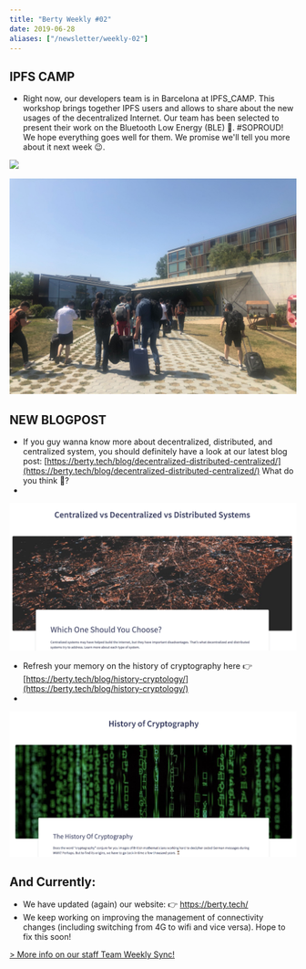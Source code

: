 ```yaml
---
title: "Berty Weekly #02"
date: 2019-06-28
aliases: ["/newsletter/weekly-02"]
---
```


## IPFS CAMP

* Right now, our developers team is in Barcelona at IPFS_CAMP. This workshop brings together IPFS users and allows to share about the new usages of the decentralized Internet. Our team has been selected to present their work on the Bluetooth Low Energy (BLE) 🤞. #SOPROUD! We hope everything goes well for them. We promise we'll tell you more about it next week 😉.
  
![](image01.png)

![](image02.jpg)

## NEW BLOGPOST

* If you guy wanna know more about decentralized, distributed, and centralized system, you should definitely have a look at our latest blog post: [https://berty.tech/blog/decentralized-distributed-centralized/](https://berty.tech/blog/decentralized-distributed-centralized/) What do you think 🤔?
* 
![](image03.png)

* Refresh your memory on the history of cryptography here 👉 [https://berty.tech/blog/history-cryptology/](https://berty.tech/blog/history-cryptology/)
* 
![](image04.png)

## And Currently:

* We have updated (again) our website:  👉  https://berty.tech/
* We keep working on improving the management of connectivity changes (including switching from 4G to wifi and vice versa). Hope to fix this soon!

[> More info on our staff Team Weekly Sync!](https://github.com/berty/mgmt/blob/master/meeting-notes/2019/Q4/2019-10-04--staff-team-weekly-sync.md)
